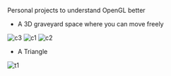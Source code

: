 Personal projects to understand OpenGL better

- A 3D graveyard space where you can move freely

![c3](https://user-images.githubusercontent.com/103831098/221372683-efa73654-3c1b-4dfa-af97-4afc0199fa20.png)
![c1](https://user-images.githubusercontent.com/103831098/221372685-5ee48065-c674-4a22-89a5-ec262ff9ac8b.png)
![c2](https://user-images.githubusercontent.com/103831098/221372686-c2941b83-fe9d-4d55-84e2-f26330b5812e.png)

- A Triangle

![t1](https://user-images.githubusercontent.com/103831098/221372697-81519920-5316-4190-909a-e8902db8c8e2.png)
